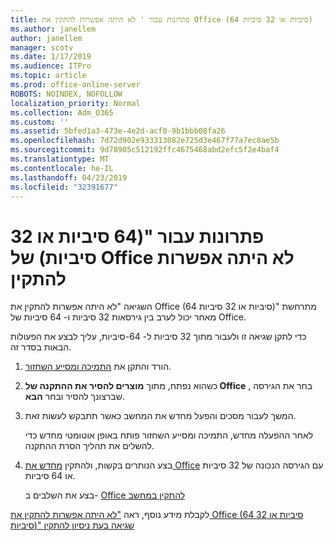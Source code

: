 ```yaml
---
title: פתרונות עבור ' לא היתה אפשרות להתקין את Office (64 סיביות או 32 סיביות)
ms.author: janellem
author: janellem
manager: scotv
ms.date: 1/17/2019
ms.audience: ITPro
ms.topic: article
ms.prod: office-online-server
ROBOTS: NOINDEX, NOFOLLOW
localization_priority: Normal
ms.collection: Adm_O365
ms.custom: ''
ms.assetid: 5bfed1a3-473e-4e2d-acf0-9b1bbb08fa26
ms.openlocfilehash: 7d72d902e933313082e725d3e467f77a7ec8ae5b
ms.sourcegitcommit: 9d78905c512192ffc4675468abd2efc5f2e4baf4
ms.translationtype: MT
ms.contentlocale: he-IL
ms.lasthandoff: 04/23/2019
ms.locfileid: "32391677"
---
```

# <a name="solutions-for-office-64-bit-or-32-bit-couldnt-be-installed"></a>פתרונות עבור "(64 סיביות או 32 סיביות) של Office לא היתה אפשרות להתקין



השגיאה "לא היתה אפשרות להתקין את Office (64 סיביות או 32 סיביות)" מתרחשת מאחר יכול לערב בין גירסאות 32 סיביות ו- 64 סיביות של Office.
  
כדי לתקן שגיאה זו ולעבור מתוך 32 סיביות ל- 64-סיביות, עליך לבצע את הפעולות הבאות בסדר זה.
  
1. הורד והתקן את [התמיכה ומסייע השחזור](https://aka.ms/SARA-OfficeUninstall-Alchemy).
    
1. כשהוא נפתח, מתוך **מוצרים להסיר את ההתקנה של Office** , בחר את הגירסה שברצונך להסיר ובחר **הבא**. 
    
2. המשך לעבור מסכים והפעל מחדש את המחשב כאשר תתבקש לעשות זאת.
    
    לאחר ההפעלה מחדש, התמיכה ומסייע השחזור פותח באופן אוטומטי מחדש כדי להשלים את תהליך הסרת ההתקנה.
    
3. בצע הנותרים בקשות, ולהתקין [מחדש את Office](https://portal.office.com/OLS/MySoftware.aspx) עם הגירסה הנכונה של 32 סיביות או 64 סיביות. 
    
    בצע את השלבים ב- [Office להתקין במחשב](https://support.office.com/article/4414eaaf-0478-48be-9c42-23adc4716658?wt.mc_id=Alchemy_ClientDIA)
    
לקבלת מידע נוסף, ראה ["לא היתה אפשרות להתקין את Office (64 סיביות או 32 סיביות)" שגיאה בעת ניסיון להתקין](https://support.office.com/article/2e2dc9e5-3eb0-420c-862a-ab085b38597f?wt.mc_id=Alchemy_ClientDIA)
  

